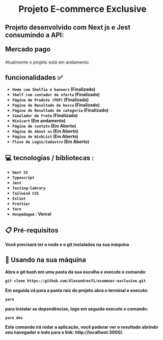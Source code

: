 <h1 align="center" >Projeto E-commerce Exclusive</h1>

<h2> 
   Projeto desenvolvido com Next js e Jest consumindo a API: <br>
    <p>Mercado pago</p>
 </h2>
 
 <p> 
   Atualmente o projeto está em andamento.
 </p>

<h2> 
 funcionalidades ✅
</h2>

- <strong> `Home com Shelfie e banners` (Finalizado) </strong>
- <strong> `Shelf com contador de oferta` (Finalizado) </strong>
- <strong> `Página de Produto (PDP)` (Finalizado)</strong>
- <strong> `Página de Resultado de busca` (Finalizado)</strong>
- <strong> `Página de Resultado de categoria` (Finalizado)</strong>
- <strong> `Simulador de Frete` (Finalizado) </strong>
- <strong> `Minicart` (Em andamento) </strong>
- <strong> `Página de contato` (Em Aberto) </strong>
- <strong> `Página de About us` (Em Aberto) </strong>
- <strong> `Página de WishList` (Em Aberto) </strong>
- <strong> `Fluxo de Login/Cadastro` (Em Aberto) </strong>

<h2> 
 💻 tecnologias / bibliotecas :
</h2>

- <strong> `Next JS` <strong>
- <strong> `Typescript` <strong>
- <strong> `Jest` <strong>
- <strong> `Testing-labrary` <strong>
- <strong> `Tailwind CSS` <strong>
- <strong> `Eslint` <strong>
- <strong> `Prettier` <strong>
- <strong> `Yarn`<strong>
- <strong> `Hospedagem` <strong> : Vercel

<h2>
    📋 Pré-requisitos
</h2>

<p> Você precisará ter o node e o git instalados na sua máquina</p>

<h2>
    🔧 Usando na sua máquina
</h2>
Abra o git bash em uma pasta da sua escolha e execute o comando:

```md
git clone https://github.com/Alexandresfi/ecommoer-exclusive.git
```

Em seguida vá para a pasta raiz do projeto abra o terminal e execute:

```md
yarn
```

para instalar as dependências, logo em seguida execute o comando:

```md
yarn dev
```

Este comando irá rodar a aplicação, você poderar ver o resultado abrindo seu navegador e indo para o link: http://localhost:3000/.
